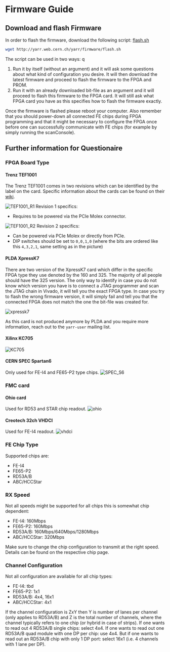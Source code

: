 # Firmware Guide

## Download and flash Firmware

In order to flash the firmware, download the following script: [flash.sh](http://yarr.web.cern.ch/yarr/firmware/flash.sh)

```bash
wget http://yarr.web.cern.ch/yarr/firmware/flash.sh
```

The script can be used in two ways:
q
1. Run it by itself (without an argument) and it will ask some questions about what kind of configuration you desire. It will then download the latest firmware and proceed to flash the firmware to the FPGA and PROM.
2. Run it with an already downloaded bit-file as an argument and it will proceed to flash this firmware to the FPGA card. It will still ask what FPGA card you have as this specifies how to flash the firmware exactly.

Once the firmware is flashed please reboot your computer. Also remember that you should power-down all connected FE chips during FPGA programming and that it might be necessary to configure the FPGA once before one can successfully communicate with FE chips (for example by simply running the scanConsole).

## Further information for Questionaire

### FPGA Board Type

#### Trenz TEF1001

The Trenz TEF1001 comes in two revisions which can be identified by the label on the card.
Specific information about the cards can be found on their [wiki](https://wiki.trenz-electronic.de/display/PD/TEF1001+TRM).

![TEF1001_R1](images/tef1001_R1.jpg)
Revision 1 specifics:

* Requires to be powered via the PCIe Molex connector.

![TEF1001_R2](images/tef1001_R2.jpg)
Revision 2 specifics:

* Can be powered via PCIe Molex or directly from PCIe.
* DIP switches should be set to ``0,0,1,0`` (where the bits are ordered like this ``4,3,2,1``, same setting as in the picture) 

#### PLDA XpressK7

There are two version of the XpressK7 card which differ in the specific FPGA type they use denoted by the 160 and 325. The majority of all people should have the 325 version. The only way to identify in case you do not know which version you have is to connect a JTAG programmer and scan the JTAG chain in Vivado, it will tell you the exact FPGA type. In case you try to flash the wrong firmware version, it will simply fail and tell you that the connected FPGA does not match the one the bit-file was created for.

![xpressk7](images/xpressk7.jpg)

As this card is not produced anymore by PLDA and you require more information, reach out to the ``yarr-user`` mailing list.

#### Xilinx KC705

![KC705](images/kc705.jpg)

#### CERN SPEC Spartan6

Only used for FE-I4 and FE65-P2 type chips.
![SPEC_S6](images/spec_s6.jpg)

### FMC card

#### Ohio card

Used for RD53 and STAR chip readout.
![ohio](images/ohio_card.jpg)

#### Creotech 32ch VHDCI

Used for FE-I4 readout.
![vhdci](images/32ch_vhdci.jpg)

### FE Chip Type

Supported chips are:

- FE-I4
- FE65-P2
- RD53A/B
- ABC/HCCStar

### RX Speed

Not all speeds might be supported for all chips this is somewhat chip dependent:

- FE-I4: 160Mbps
- FE65-P2: 160Mbps
- RD53A/B: 160Mbps/640Mbps/1280Mbps
- ABC/HCCStar: 320Mbps

Make sure to change the chip configuration to transmit at the right speed. Details can be found on the respective chip page.

### Channel Configuration

Not all configuration are available for all chip types:

- FE-I4: tbd
- FE65-P2: 1x1
- RD53A/B: 4x4, 16x1
- ABC/HCCStar: 4x1

If the channel configuration is ZxY then Y is number of lanes per channel (only applies to RD53A/B) and Z is the total number of channels, where the channel typically refers to one chip (or hybrid in case of strips). If one wants to read out 4 RD53A/B single chips: select 4x4. If one wants to read out one RD53A/B quad module with one DP per chip: use 4x4. But if one wants to read out an RD53A/B chip with only 1 DP port: select 16x1 (i.e. 4 channels with 1 lane per DP).
